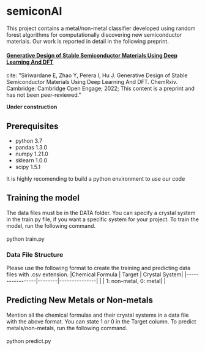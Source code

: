 # semiconAI
This project contains a metal/non-metal classifier developed using random forest algorithms for computationally discovering new semiconductor materials. Our work is reported in detail in the following preprint.

#### [Generative Design of Stable Semiconductor Materials Using Deep Learning And DFT](https://chemrxiv.org/engage/chemrxiv/article-details/61d08f7275c57229dbff6255)

cite:  "Siriwardane E, Zhao Y, Perera I, Hu J. Generative Design of Stable Semiconductor Materials Using Deep Learning And DFT. ChemRxiv. Cambridge: Cambridge Open Engage; 2022; This content is a preprint and has not been peer-reviewed."

**Under construction**

## Prerequisites
- python 3.7
- pandas 1.3.0
- numpy 1.21.0
- sklearn 1.0.0
- scipy 1.5.1

It is highly recomending to build a python environment to use our code

## Training the model

The data files must be in the DATA folder. You can specify a crystal system in the train.py file, if you want a specific system for your project. To train the model, run the following command.  <br />  <br />
python train.py

### Data File Structure
Please use the following format to create the training and predicting data files with .csv extension.
|Chemical Formula | Target | Crystal System|
|-----------------|--------|---------------|
| | 1: non-metal, 0: metal| |

## Predicting New Metals or Non-metals
Mention all the chemical formulas and their crystal systems in a data file with the above format. You can state 1 or 0 in the Target column. To predict metals/non-metals, run the following command. <br />  <br />
python predict.py

